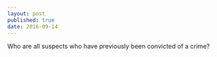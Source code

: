 ```yaml
---
layout: post
published: true
date: 2016-09-14
---
```

Who are all suspects who have previously been convicted of a crime?

